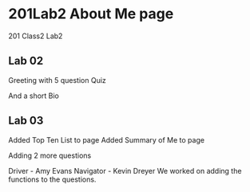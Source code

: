 # 201Lab2 About Me page
201 Class2 Lab2

## Lab 02
Greeting with 5 question Quiz

And a short Bio

## Lab 03

Added Top Ten List to page
Added Summary of Me to page

Adding 2 more questions


Driver - Amy Evans
Navigator - Kevin Dreyer
We worked on adding the functions to the questions.

